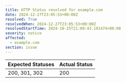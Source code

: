 ```yaml
---
title: HTTP Status resolved for example.com
date: 2024-12-27T23:05:53+00:00Z
resolved: True
resolvedWhen: 2024-12-27T23:05:53+00:00Z
resolvedStartTime: 2024-10-25T21:09:43.191474+00:00
severity: notice
affected:
  - example.com
section: issue
---
```


| Expected Statuses | Actual Status  |
|-------------------|----------------|
| 200, 301, 302 | 200 |
